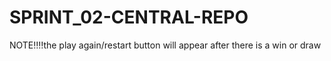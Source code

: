 # SPRINT_02-CENTRAL-REPO
NOTE‼️‼️the play again/restart button will appear after there is a win or draw
